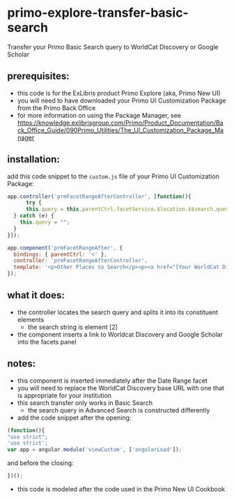 # primo-explore-transfer-basic-search
Transfer your Primo Basic Search query to WorldCat Discovery or Google Scholar
## prerequisites:
* this code is for the ExLibris product Primo Explore (aka, Primo New UI)
* you will need to have downloaded your Primo UI Customization Package from the Primo Back Office
* for more information on using the Package Manager, see https://knowledge.exlibrisgroup.com/Primo/Product_Documentation/Back_Office_Guide/090Primo_Utilities/The_UI_Customization_Package_Manager
## installation:
add this code snippet to the `custom.js` file of your Primo UI Customization Package:

```javascript
app.controller('prmFacetRangeAfterController', [function(){
	  try {
	  this.query = this.parentCtrl.facetService.$location.$$search.query.split(",")[2];
  } catch (e) {
    this.query = "";
  }
}]);

app.component('prmFacetRangeAfter', {
  bindings: { parentCtrl: '<' },
  controller: 'prmFacetRangeAfterController',
  template: '<p>Other Places to Search</p><p><a href="[Your WorldCat Discovery base URL]/search?queryString={{$ctrl.query}}" target="_blank">WORLDCAT DISCOVERY</a><br/><a href="https://scholar.google.com/scholar?q={{$ctrl.query}}" target="_blank">GOOGLE SCHOLAR</a></p>'
});
```

## what it does:
* the controller locates the search query and splits it into its constituent elements
	* the search string is element [2]
* the component inserts a link to Worldcat Discovery and Google Scholar into the facets panel
## notes:
* this component is inserted immediately after the Date Range facet
* you will need to replace the WorldCat Discovery base URL with one that is appropriate for your institution
* this search transfer only works in Basic Search
	* the search query in Advanced Search is constructed differently
* add the code snippet after the opening:

```javascript
(function(){
"use strict";
'use strict';
var app = angular.module('viewCustom', ['angularLoad']);
```

and before the closing:

```javascript
})();
```
* this code is modeled after the code used in the Primo New UI Cookbook

